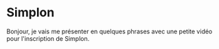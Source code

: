 # Simplon

Bonjour, je vais me présenter en quelques phrases avec une petite vidéo pour l'inscription de Simplon.

